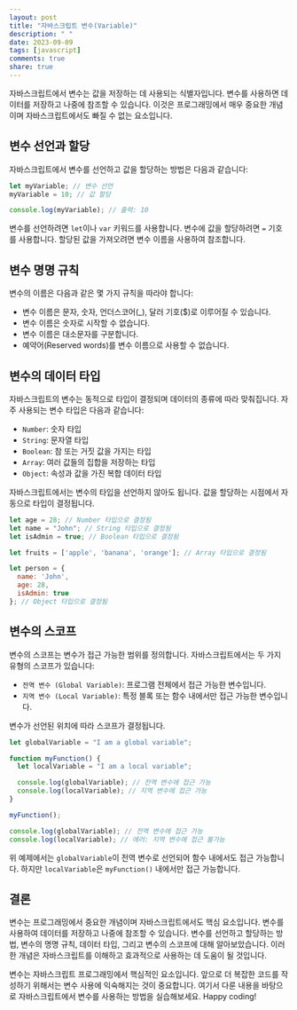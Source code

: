 ```yaml
---
layout: post
title: "자바스크립트 변수(Variable)"
description: " "
date: 2023-09-09
tags: [javascript]
comments: true
share: true
---
```


자바스크립트에서 변수는 값을 저장하는 데 사용되는 식별자입니다. 변수를 사용하면 데이터를 저장하고 나중에 참조할 수 있습니다. 이것은 프로그래밍에서 매우 중요한 개념이며 자바스크립트에서도 빠질 수 없는 요소입니다.

## 변수 선언과 할당

자바스크립트에서 변수를 선언하고 값을 할당하는 방법은 다음과 같습니다:

```javascript
let myVariable; // 변수 선언
myVariable = 10; // 값 할당

console.log(myVariable); // 출력: 10
```

변수를 선언하려면 `let`이나 `var` 키워드를 사용합니다. 변수에 값을 할당하려면 `=` 기호를 사용합니다. 할당된 값을 가져오려면 변수 이름을 사용하여 참조합니다.

## 변수 명명 규칙

변수의 이름은 다음과 같은 몇 가지 규칙을 따라야 합니다:

- 변수 이름은 문자, 숫자, 언더스코어(_), 달러 기호($)로 이루어질 수 있습니다. 
- 변수 이름은 숫자로 시작할 수 없습니다.
- 변수 이름은 대소문자를 구분합니다.
- 예약어(Reserved words)를 변수 이름으로 사용할 수 없습니다.

## 변수의 데이터 타입

자바스크립트의 변수는 동적으로 타입이 결정되며 데이터의 종류에 따라 맞춰집니다. 자주 사용되는 변수 타입은 다음과 같습니다:

- `Number`: 숫자 타입
- `String`: 문자열 타입
- `Boolean`: 참 또는 거짓 값을 가지는 타입
- `Array`: 여러 값들의 집합을 저장하는 타입
- `Object`: 속성과 값을 가진 복합 데이터 타입

자바스크립트에서는 변수의 타입을 선언하지 않아도 됩니다. 값을 할당하는 시점에서 자동으로 타입이 결정됩니다.

```javascript
let age = 28; // Number 타입으로 결정됨
let name = "John"; // String 타입으로 결정됨
let isAdmin = true; // Boolean 타입으로 결정됨

let fruits = ['apple', 'banana', 'orange']; // Array 타입으로 결정됨

let person = {
  name: 'John',
  age: 28,
  isAdmin: true
}; // Object 타입으로 결정됨
```

## 변수의 스코프

변수의 스코프는 변수가 접근 가능한 범위를 정의합니다. 자바스크립트에서는 두 가지 유형의 스코프가 있습니다:

- `전역 변수 (Global Variable)`: 프로그램 전체에서 접근 가능한 변수입니다.
- `지역 변수 (Local Variable)`: 특정 블록 또는 함수 내에서만 접근 가능한 변수입니다. 

변수가 선언된 위치에 따라 스코프가 결정됩니다.

```javascript
let globalVariable = "I am a global variable";

function myFunction() {
  let localVariable = "I am a local variable";

  console.log(globalVariable); // 전역 변수에 접근 가능
  console.log(localVariable); // 지역 변수에 접근 가능
}

myFunction();

console.log(globalVariable); // 전역 변수에 접근 가능
console.log(localVariable); // 에러: 지역 변수에 접근 불가능
```

위 예제에서는 `globalVariable`이 전역 변수로 선언되어 함수 내에서도 접근 가능합니다. 하지만 `localVariable`은 `myFunction()` 내에서만 접근 가능합니다.

## 결론

변수는 프로그래밍에서 중요한 개념이며 자바스크립트에서도 핵심 요소입니다. 변수를 사용하여 데이터를 저장하고 나중에 참조할 수 있습니다. 변수를 선언하고 할당하는 방법, 변수의 명명 규칙, 데이터 타입, 그리고 변수의 스코프에 대해 알아보았습니다. 이러한 개념은 자바스크립트를 이해하고 효과적으로 사용하는 데 도움이 될 것입니다.

변수는 자바스크립트 프로그래밍에서 핵심적인 요소입니다. 앞으로 더 복잡한 코드를 작성하기 위해서는 변수 사용에 익숙해지는 것이 중요합니다. 여기서 다룬 내용을 바탕으로 자바스크립트에서 변수를 사용하는 방법을 실습해보세요. Happy coding!